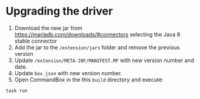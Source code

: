 # Upgrading the driver

1. Download the new jar from https://mariadb.com/downloads/#connectors selecting the Java 8 stable connector
2. Add the jar to the `/extension/jars` folder and remove the previous version
3. Update `/extension/META-INF/MANIFEST.MF` with new version number and date.
4. Update `box.json` with new version number.
5. Open CommandBox in the this `build` directory and execute:
```
task run
```